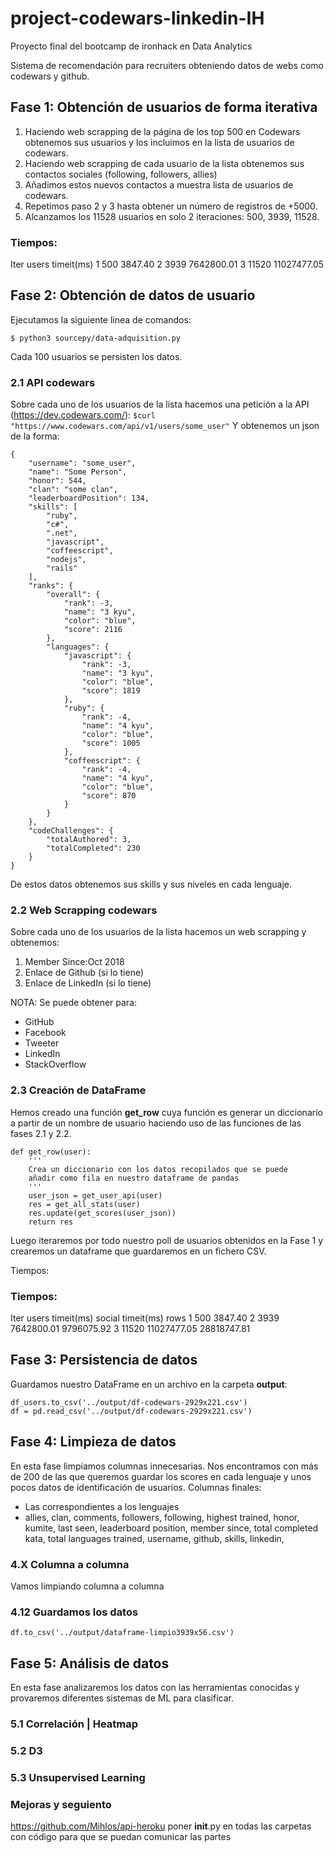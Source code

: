 # project-codewars-linkedin-IH
Proyecto final del bootcamp de ironhack en Data Analytics

Sistema de recomendación para recruiters obteniendo datos de webs como codewars y github. 

## Fase 1: Obtención de usuarios de forma iterativa

1. Haciendo web scrapping de la página de los top 500 en Codewars obtenemos sus usuarios y los incluimos en la lista de usuarios de codewars. 
2. Haciendo web scrapping de cada usuario de la lista obtenemos sus contactos sociales (following, followers, allies)
3. Añadimos estos nuevos contactos a muestra lista de usuarios de codewars. 
4. Repetimos paso 2 y 3 hasta obtener un número de registros de +5000. 
5. Alcanzamos los 11528 usuarios en solo 2 iteraciones: 500, 3939, 11528. 

### Tiempos: 
Iter	users	timeit(ms)
1	500	3847.40
2	3939	7642800.01
3	11520	11027477.05

## Fase 2: Obtención de datos de usuario

Ejecutamos la siguiente linea de comandos: 
```console
$ python3 sourcepy/data-adquisition.py
```
Cada 100 usuarios se persisten los datos. 

### 2.1 API codewars
Sobre cada uno de los usuarios de la lista hacemos una petición a la API (https://dev.codewars.com/):
```$curl "https://www.codewars.com/api/v1/users/some_user"```
Y obtenemos un json de la forma: 
```
{
    "username": "some_user",
    "name": "Some Person",
    "honor": 544,
    "clan": "some clan",
    "leaderboardPosition": 134,
    "skills": [
        "ruby",
        "c#",
        ".net",
        "javascript",
        "coffeescript",
        "nodejs",
        "rails"
    ],
    "ranks": {
        "overall": {
            "rank": -3,
            "name": "3 kyu",
            "color": "blue",
            "score": 2116
        },
        "languages": {
            "javascript": {
                "rank": -3,
                "name": "3 kyu",
                "color": "blue",
                "score": 1819
            },
            "ruby": {
                "rank": -4,
                "name": "4 kyu",
                "color": "blue",
                "score": 1005
            },
            "coffeescript": {
                "rank": -4,
                "name": "4 kyu",
                "color": "blue",
                "score": 870
            }
        }
    },
    "codeChallenges": {
        "totalAuthored": 3,
        "totalCompleted": 230
    }
}
```
De estos datos obtenemos sus skills y sus niveles en cada lenguaje. 
### 2.2 Web Scrapping codewars
Sobre cada uno de los usuarios de la lista hacemos un web scrapping y obtenemos: 
1. Member Since:Oct 2018
2. Enlace de Github (si lo tiene)
3. Enlace de LinkedIn (si lo tiene)

NOTA: Se puede obtener para: 
* GitHub
* Facebook
* Tweeter
* LinkedIn
* StackOverflow


### 2.3 Creación de DataFrame
Hemos creado una función **get_row** cuya función es generar un diccionario a partir de un nombre de usuario haciendo uso de las funciones de las fases 2.1 y 2.2. 
```
def get_row(user): 
    ''' 
    Crea un diccionario con los datos recopilados que se puede
    añadir como fila en nuestro dataframe de pandas
    '''
    user_json = get_user_api(user)
    res = get_all_stats(user)
    res.update(get_scores(user_json))
    return res
```
Luego iteraremos por todo nuestro poll de usuarios obtenidos en la Fase 1 y crearemos un dataframe que guardaremos en un fichero CSV.

Tiempos: 

### Tiempos: 

Iter	users	timeit(ms) social	timeit(ms) rows	
1	500	3847.40
2	3939	7642800.01		9796075.92
3	11520	11027477.05		28818747.81


## Fase 3: Persistencia de datos

Guardamos nuestro DataFrame en un archivo en la carpeta **output**: 
```
df_users.to_csv('../output/df-codewars-2929x221.csv')
df = pd.read_csv('../output/df-codewars-2929x221.csv')
```

## Fase 4: Limpieza de datos

En esta fase limpiamos columnas innecesarias. Nos encontramos con más de 200 de las que queremos guardar los scores en cada lenguaje y unos pocos datos de identificación de usuarios. Columnas finales: 
* Las correspondientes a los lenguajes
* allies, clan, comments, followers, following, highest trained, honor, kumite, last seen, leaderboard position, member since, total completed kata, total languages trained, username, github, skills, linkedin, 

### 4.X Columna a columna

Vamos limpiando columna a columna

### 4.12 Guardamos los datos
```
df.to_csv('../output/dataframe-limpio3939x56.csv')
``` 

## Fase 5: Análisis de datos

En esta fase analizaremos los datos con las herramientas conocidas y provaremos diferentes sistemas de ML para clasificar. 

### 5.1 Correlación | Heatmap

### 5.2 D3

### 5.3 Unsupervised Learning

### Mejoras y seguiento
https://github.com/Mihlos/api-heroku
poner __init__.py en todas las carpetas con código para que se puedan comunicar las partes

